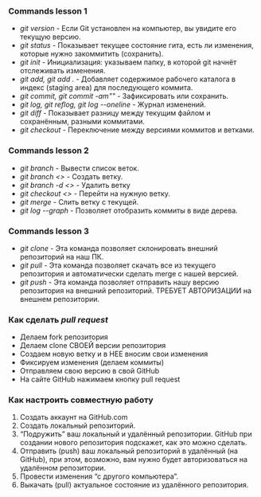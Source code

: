 ### Commands lesson 1
* _git version_ - Если Git установлен на компьютер, вы увидите его текущую версию.
* _git status_ - Показывает текущее состояние гита, есть ли изменения, которые нужно закоммитить (сохранить).
* _git init_ - Инициализация: указываем папку, в которой git начнёт отслеживать изменения.
* _git add, git add ._ - Добавляет содержимое рабочего каталога в индекс (staging area) для последующего коммита.
* _git commit, git commit -am""_ - Зафиксировать или сохранить.
* _git log, git reflog, git log --oneline_ - Журнал изменений.
* _git diff_ - Показывает разницу между текущим файлом и сохранённым, разными коммитами.
* _git checkout_ - Переключение между версиями коммитов и ветками.

### Commands lesson 2
+ *git branch* - Вывести список веток.
+ *git branch <<NAME>>* - Создать ветку.
+ *git branch -d <<NAME>>* - Удалить ветку
+ *git checkout <<NAME>>* - Перейти на нужную ветку.
+ *git merge* - Слить ветку с текущей.
+ *git log --graph* - Позволяет отобразить коммиты в виде дерева.

### Commands lesson 3
* _git clone_ - Эта команда позволяет склонировать внешний репозиторий на наш ПК.
* _git pull_ - Эта команда позволяет скачать все из текущего репозитория и автоматически сделать merge с нашей версией.
* _git push_ - Эта команда позволяет отправить нашу версию репозитория на внешний репозиторий. ТРЕБУЕТ АВТОРИЗАЦИИ на внешнем репозитории.

### Как сделать _pull request_
* Делаем fork репозитория
* Делаем clone СВОЕЙ версии репозитория
* Создаем новую ветку и в НЕЕ вносим свои изменения
* Фиксируем изменения (делаем коммиты)
* Отправляем свою версию в свой GitHub
* На сайте GitHub нажимаем кнопку pull request

### Как настроить совместную работу
1. Создать аккаунт на GitHub.com
2. Создать локальный репозиторий.
3. “Подружить” ваш локальный и удалённый репозитории. GitHub при создании нового репозитория подскажет, как это можно сделать.
4. Отправить (push) ваш локальный репозиторий в удалённый (на GitHub), при этом, возможно, вам нужно будет авторизоваться на удалённом репозитории.
5. Провести изменения “с другого компьютера”.
6. Выкачать (pull) актуальное состояние из удалённого репозитория.
